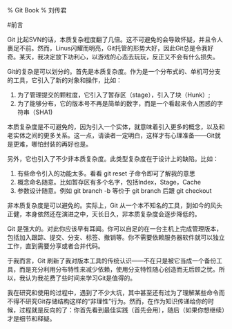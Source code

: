 % Git Book
% 刘传君

#前言

Git 比起SVN的话，本质复杂程度翻了几倍。这不可避免的会导致怀疑，并且令人裹足不前。然而，Linus闪耀而明亮，Git托管的形势大好，因此Git总是令我好奇。某天，我决定放下功利心，以游戏的心态去玩玩，反正又不会有什么损失。

Git的复杂是可以划分的。首先是本质复杂度。作为是一个分布式的、单机可分支的工具，它引入了新的对象和操作，比如：

1. 为了管理提交的颗粒度，它引入了暂存区（stage），引入了块（Hunk）; 
2. 为了能够分布，它的版本号不再是简单的数字，而是一个看起来令人困惑的字符串（SHA1)

本质复杂度是不可避免的，因为引入一个实体，就意味着引入更多的概念，以及和老实体之间的更多关系。这一点，请读者一定明白，这样才有心理准备——Git就是更难，哪怕封装的再好也是。

另外，它也引入了不少非本质复杂度。此类型复杂度在于设计上的缺陷。比如：

1. 有些命令引入的功能太多。看看 git reset 子命令即可了解我的意思
2. 概念命名随意。比如暂存区有多个名字，包括Index，Stage，Cache
3. 参数设计随意。例如 git branch -b 等价于 git branch 后跟 git checkout 

非本质复杂度是可以避免的。实际上，Git 从一个本不知名的工具，到如今的风头正健，本身依然还在演进之中，天长日久，非本质复杂度会逐步降低的。

Git 是强大的。对此你应该早有耳闻。你可以自足的在一台主机上完成管理版本，包括加入跟踪、提交、分支、标签、撤销等。你不需要依赖服务器软件就可以独立工作，直到需要分享或者合并代码。

于我而言，Git 刷新了我对版本工具的传统认识——不在只是被它当成一个备份工具，而是充分利用分布特性来减少依赖，使用分支特性随心创造而无后顾之忧。所以，我认为我花费了些时间来学习Git是值得的。

我在研究和使用的过程中，遇到了不少大坑，其中甚至还有过为了理解某些命令而不得不研究Git存储结构这样的“非理性”行为。然而，在作为知识传递给你的时候，过程就是反向的了：你首先看到最佳实践（首先会用），随后（如果你想继续）才是细节和释疑。

 













